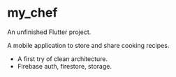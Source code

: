 # my_chef

An unfinished Flutter project.

A mobile application to store and share cooking recipes.

- A first try of clean architecture.
- Firebase auth, firestore, storage.
